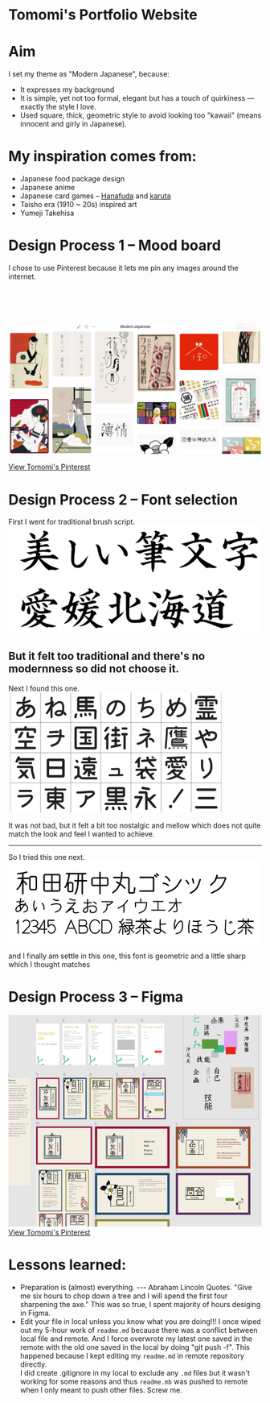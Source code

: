 # Tomomi's Portfolio Website


# Aim

I set my theme as "Modern Japanese", because:
- It expresses my background 
- It is simple, yet not too formal, elegant but has a touch of quirkiness ― exactly the style I love.
- Used square, thick, geometric style to avoid looking too "kawaii" (means innocent and girly in Japanese).


# My inspiration comes from:
- Japanese food package design
- Japanese anime
- Japanese card games – [Hanafuda](https://en.wikipedia.org/wiki/Hanafuda) and [karuta](https://en.wikipedia.org/wiki/Karuta)
- Taisho era (1910 ~ 20s) inspired art
- Yumeji Takehisa

# Design Process 1 – Mood board
I chose to use Pinterest because it lets me pin any images around the internet.  
<br/>
<br/>
<br/>
<br/>
<br/>
![Pinterest](https://raw.githubusercontent.com/okichan/portfolio_v2/master/assets/pinterest.png "Pinterest")
  
  
[View Tomomi's Pinterest](https://au.pinterest.com/madeinwatashi/japanese-modern/)

# Design Process 2 – Font selection
First I went for traditional brush script.  
![Kaisho](https://raw.githubusercontent.com/okichan/portfolio_v2/master/assets/kaisho.gif "Kaisho")

But it felt too traditional and there's no modernness so did not choose it.
-----------------------------------
Next I found this one.
![Mameron](https://raw.githubusercontent.com/okichan/portfolio_v2/master/assets/mameron.png "Mameron")  

It was not bad, but it felt a bit too nostalgic and mellow which does not quite match the look and feel I wanted to achieve.

------------------------------
So I tried this one next.
![Wadaken](https://raw.githubusercontent.com/okichan/portfolio_v2/master/assets/wadaken.png "Wadaken")

and I finally am settle in this one, this font is geometric and a little sharp which I thought matches 

# Design Process 3 – Figma
![Figma](https://raw.githubusercontent.com/okichan/portfolio_v2/master/assets/figma.png "Figma")  
[View Tomomi's Pinterest](https://au.pinterest.com/madeinwatashi/japanese-modern/)


# Lessons learned:
- Preparation is (almost) everything. --- Abraham Lincoln Quotes. "Give me six hours to chop down a tree and I will spend the first four sharpening the axe." This was so true, I spent majority of hours desiging in Figma.
- Edit your file in local unless you know what you are doing!!! 
I once wiped out my 5-hour work of `readme.md` because there was a conflict between local file and remote. And I force overwrote my latest one saved in the remote with the old one saved in the local by doing "git push -f".
This happened because I kept editing my `readme.md` in remote repository directly.  
I did create .gitignore in my local to exclude any `.md` files but it wasn't working for some reasons and thus `readme.mb` was pushed to remote when I only meant to push other files. Screw me.


